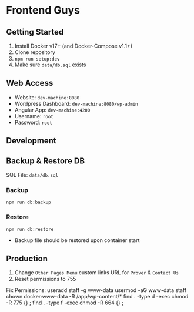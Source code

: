 # Frontend Guys

## Getting Started
1. Install Docker v17+ (and Docker-Compose v1.1+)
2. Clone repository
3. `npm run setup:dev`
3. Make sure `data/db.sql` exists


## Web Access
* Website: `dev-machine:8080`  
* Wordpress Dashboard: `dev-machine:8080/wp-admin`
* Angular App: `dev-machine:4200`
* Username: `root`
* Password: `root` 

## Development


## Backup & Restore DB
SQL File: `data/db.sql`  
### Backup
`npm run db:backup`


### Restore
`npm run db:restore`  
* Backup file should be restored upon container start  


## Production  
1. Change `Other Pages Menu` custom links URL for `Prover` & `Contact Us`
2. Reset permissions to 755


Fix Permissions:
useradd staff -g www-data
usermod -aG www-data staff
chown docker:www-data -R /app/wp-content/*
find . -type d -exec chmod -R 775 {} \;
find . -type f -exec chmod -R 664 {} \;


